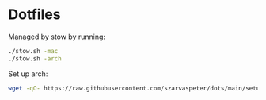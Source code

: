 # Dotfiles

Managed by stow by running:

```bash
./stow.sh -mac
./stow.sh -arch
```

Set up arch:

```bash
wget -qO- https://raw.githubusercontent.com/szarvaspeter/dots/main/setup_arch.sh | bash
```
